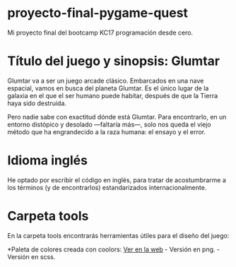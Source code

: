 # proyecto-final-pygame-quest
Mi proyecto final del bootcamp KC17 programación desde cero.

# Título del juego y sinopsis: Glumtar
Glumtar va a ser un juego arcade clásico. Embarcados en una nave espacial, vamos en busca del planeta Glumtar. Es el único lugar de la galaxia en el que el ser humano puede habitar, después de que la Tierra haya sido destruida.

Pero nadie sabe con exactitud dónde está Glumtar. Para encontrarlo, en un entorno distópico y desolado —faltaría más—, solo nos queda el viejo método que ha engrandecido a la raza humana: el ensayo y el error.

# Idioma inglés
He optado por escribir el código en inglés, para tratar de acostumbrarme a los términos (y de encontrarlos) estandarizados internacionalmente.

# Carpeta tools
En la carpeta tools encontrarás herramientas útiles para el diseño del juego:

*Paleta de colores creada con coolors: [Ver en la web](https://coolors.co/c0d6df-2e2d4d-d88373-bd1e1e-4ecdc4)
    - Versión en png.
    - Versión en scss.